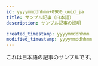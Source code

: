 ```yaml
---
id: yyyymmddhhmm+0900_uuid_ja
title: サンプル記事（日本語）
description: サンプル記事の説明

created_timestamp: yyyymmddhhmm
modified_timestamp: yyyymmddhhmm
---
```


これは日本語の記事のサンプルです。
